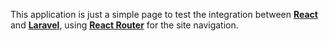 
This application is just a simple page to test the integration between **[React](https://reactjs.org)** and **[Laravel](https://laravel.com/)**, using **[React Router](https://reactrouter.com/web/guides/quick-start)** for the site navigation.

